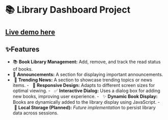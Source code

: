 # 📚 Library Dashboard Project

[Live demo here](https://udaydocs.github.io/Library-dashboard/)  
---

## ✨Features
  - 📚 **Book Library Management:** Add, remove, and track the read status of books.
  - 📢 **Announcements:** A section for displaying important announcements.
  -   📰 **Trending News:** A section to showcase trending topics or news items.
  -   📱 **Responsive Design:** Adapts to different screen sizes for optimal viewing.
  -   ✅ **Interactive Dialog:** Uses a dialog box for adding new books, improving user experience.
  -   ✨ **Dynamic Book Display:** Books are dynamically added to the library display using JavaScript.
  -   💾 **Local Storage (Planned):** *Future implementation* to persist library data across sessions.
